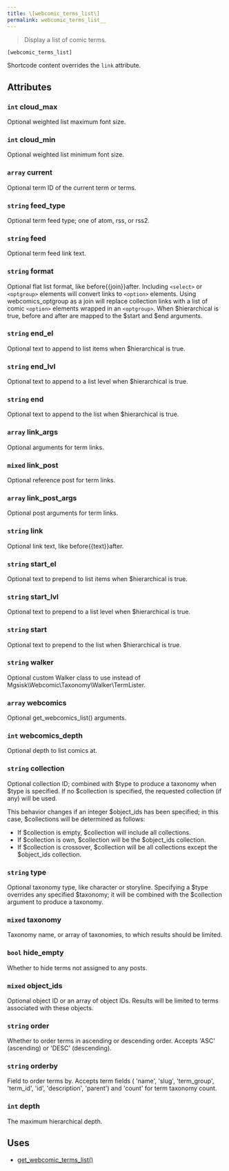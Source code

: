 ```yaml
---
title: \[webcomic_terms_list\]
permalink: webcomic_terms_list__
---
```


> Display a list of comic terms.

```php
[webcomic_terms_list]
```

Shortcode content overrides the `link` attribute.

## Attributes

### `int` cloud_max
Optional weighted list maximum font size.

### `int` cloud_min
Optional weighted list minimum font size.

### `array` current
Optional term ID of the current term or terms.

### `string` feed_type
Optional term feed type; one of atom, rss, or
rss2.

### `string` feed
Optional term feed link text.

### `string` format
Optional flat list format, like before{{join}}after.
Including `<select>` or `<optgroup>` elements will
convert links to `<option>` elements. Using
webcomics_optgroup as a join will replace collection
links with a list of comic `<option>` elements
wrapped in an `<optgroup>`. When $hierarchical is
true, before and after are mapped to the $start and
$end arguments.

### `string` end_el
Optional text to append to list items when
$hierarchical is true.

### `string` end_lvl
Optional text to append to a list level when
$hierarchical is true.

### `string` end
Optional text to append to the list when $hierarchical
is true.

### `array` link_args
Optional arguments for term links.

### `mixed` link_post
Optional reference post for term links.

### `array` link_post_args
Optional post arguments for term links.

### `string` link
Optional link text, like before{{text}}after.

### `string` start_el
Optional text to prepend to list items when
$hierarchical is true.

### `string` start_lvl
Optional text to prepend to a list level when
$hierarchical is true.

### `string` start
Optional text to prepend to the list when
$hierarchical is true.

### `string` walker
Optional custom Walker class to use instead of
Mgsisk\Webcomic\Taxonomy\Walker\TermLister.

### `array` webcomics
Optional get_webcomics_list() arguments.

### `int` webcomics_depth
Optional depth to list comics at.

### `string` collection
Optional collection ID; combined with $type to
produce a taxonomy when $type is specified.
If no $collection is specified, the requested
collection (if any) will be used.

This behavior changes if an integer
$object_ids has been specified; in this case,
$collections will be determined as follows:
- If $collection is empty, $collection will
include all collections.
- If $collection is own, $collection will be
the $object_ids collection.
- If $collection is crossover, $collection will
be all collections except the $object_ids
collection.

### `string` type
Optional taxonomy type, like character or storyline.
Specifying a $type overrides any specified
$taxonomy; it will be combined with the $collection
argument to produce a taxonomy.

### `mixed` taxonomy
Taxonomy name, or array of taxonomies, to which
results should be limited.

### `bool` hide_empty
Whether to hide terms not assigned to any posts.

### `mixed` object_ids
Optional object ID or an array of object IDs.
Results will be limited to terms associated with
these objects.

### `string` order
Whether to order terms in ascending or descending
order. Accepts 'ASC' (ascending) or 'DESC'
(descending).

### `string` orderby
Field to order terms by. Accepts term fields (
'name', 'slug', 'term_group', 'term_id', 'id',
'description', 'parent') and 'count' for term
taxonomy count.

### `int` depth
The maximum hierarchical depth.

## Uses
- [get_webcomic_terms_list()](get_webcomic_terms_list())
